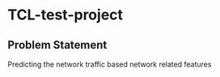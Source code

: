 # TCL-test-project
## Problem Statement 
Predicting the network traffic based network related features
